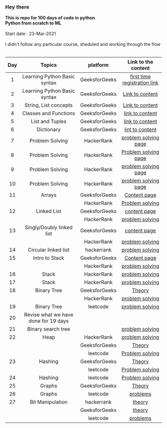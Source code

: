 ### Hey there
**This is repo for 100 days of code in python  
Python from scratch to ML**  
<br/>
Start date : 23-Mar-2021  
<br/>
I didn't follow any particular course, sheduled and working through the flow  
<br/>  

| Day    | Topics          | platform | Link to the content |
| :----: | :-------------: | :-----------: | :-----------------: |
| 1 | Learning Python Basic syntax | GeeksforGeeks | [first time registration link](https://practice.geeksforgeeks.org/batch/fork-python) |
| 2 | Learning Python Basic syntax | GeeksforGeeks | [Link to content](https://practice.geeksforgeeks.org/tracks/python-module-2/?batchId=119) |
| 3 | String, List concepts | GeeksforGeeks | [Link to content](https://practice.geeksforgeeks.org/tracks/python-module-3/?batchId=119) |
| 4 | Classes and Functions | GeeksforGeeks | [link to content](https://practice.geeksforgeeks.org/tracks/python-module-4/?batchId=119) |
| 5 | List and Tuples | GeeksforGeeks | [link to content](https://practice.geeksforgeeks.org/tracks/python-module-5/?batchId=119) |
| 6 | Dictionary | GeeksforGeeks | [lint to content](https://practice.geeksforgeeks.org/tracks/python-module-6/?batchId=119) |
| 7 | Problem Solving | HackerRank | [problem solving page](https://www.hackerrank.com/domains/python?badge_type=python) |
| 8 | Problem Solving | HackerRank | [Problem solving page](https://www.hackerrank.com/domains/python?badge_type=python) |
| 9 | Problem Solving | HackerRank | [problem solving page](https://www.hackerrank.com/domains/python?badge_type=python) |
| 10 | Problem Solving | HackerRank | [problem solving page](https://www.hackerrank.com/domains/python?badge_type=python) |
| 11 | Arrays | GeeksforGeeks | [Content page](https://www.geeksforgeeks.org/data-structures/) |
|  |  | HackerRank | [Problem solving](https://www.hackerrank.com/domains/data-structures) |
| 12 | Linked List | GeeksforGeeks | [content page](https://www.geeksforgeeks.org/data-structures/linked-list/) |
|  | | HackerRank | [problem solving](https://www.hackerrank.com/domains/data-structures?filters%5Bsubdomains%5D%5B%5D=linked-lists) |
| 13 | Singly/Doubly linked list |  GeeksforGeeks | [content page](https://www.geeksforgeeks.org/data-structures/linked-list/) |
| | | HackerRank | [problem solving](https://www.hackerrank.com/domains/data-structures?filters%5Bsubdomains%5D%5B%5D=linked-lists) |
| 14 | Circular linked list | hackerrank | [problem solving](https://www.hackerrank.com/domains/data-structures?filters%5Bsubdomains%5D%5B%5D=linked-lists) |
| 15 | Intro to Stack | GeeksforGeeks | [Content page](https://www.geeksforgeeks.org/stack-data-structure/) |
| | | HackerRank | [problem solving](https://www.hackerrank.com/domains/data-structures?filters%5Bsubdomains%5D%5B%5D=stacks) |
| 16 | Stack | HackerRank | [problem solving](https://www.hackerrank.com/domains/data-structures?filters%5Bsubdomains%5D%5B%5D=stacks) |
| 17 | Stack | HackerRank | [problem solving](https://www.hackerrank.com/domains/data-structures?filters%5Bsubdomains%5D%5B%5D=stacks) |
| 18 | Binary Tree | GeeksforGeeks | [Theory](https://www.geeksforgeeks.org/binary-tree-data-structure/) |
| | | HackerRank | [problem solving](https://www.hackerrank.com/domains/data-structures?filters%5Bsubdomains%5D%5B%5D=balanced-trees&badge_type=problem-solving) |
| 19 | Binary Tree | leetcode | [problem solving](https://leetcode.com/tag/tree/) |
| 20 | Revise what we have done for 19 days | | |
| 21 | Binary search tree | | [problem solving](https://leetcode.com/problemset/all/?topicSlugs=binary-search-tree) |
| 22 | Heap | HackerRank | [problem solving](https://www.hackerrank.com/domains/data-structures?filters%5Bsubdomains%5D%5B%5D=heap) |
| | | GeeksforGeeks | [Theory](https://www.geeksforgeeks.org/heap-data-structure/) |
| | | leetcode | [Problem solving](https://leetcode.com/tag/heap/) |
| 23 | Hashing | GeeksforGeeks | [Theory](https://leetcode.com/tag/hash-table/) |
| | | leetcode | [Problem solving](https://www.geeksforgeeks.org/hashing-data-structure/) |
| 24 | Hashing | leetcode | [Problem solving](https://www.geeksforgeeks.org/hashing-data-structure/) |
| 25 | Graphs | GeeksforGeeks | [Theory](https://www.geeksforgeeks.org/graph-data-structure-and-algorithms/) |
| 26 | Graphs | leetcode | [problems](https://leetcode.com/problemset/all/?topicSlugs=depth-first-search%2Cbreadth-first-search) |
| 27 | Bit Manipulation | hackerrank | [theory](https://www.hackerearth.com/practice/basic-programming/bit-manipulation/basics-of-bit-manipulation/tutorial/) |
| | | GeeksforGeeks | [theory](https://www.geeksforgeeks.org/bits-manipulation-important-tactics/)
| | | leetcode | [problems](https://leetcode.com/tag/bit-manipulation/) |